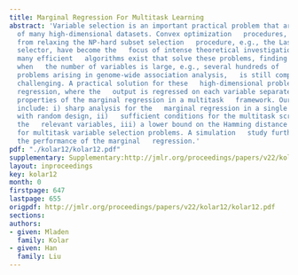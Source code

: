 ```yaml
---
title: Marginal Regression For Multitask Learning
abstract: 'Variable selection is an important practical problem that arises in   analysis
  of many high-dimensional datasets. Convex optimization   procedures, that arise
  from relaxing the NP-hard subset selection   procedure, e.g., the Lasso or Dantzig
  selector, have become the   focus of intense theoretical investigations. Although
  many efficient   algorithms exist that solve these problems, finding a solution
  when   the number of variables is large, e.g., several hundreds of   thousands in
  problems arising in genome-wide association analysis,   is still computationally
  challenging. A practical solution for these   high-dimensional problems is the marginal
  regression, where the   output is regressed on each variable separately. We investigate   theoretical
  properties of the marginal regression in a multitask   framework. Our contribution
  include: i) sharp analysis for the   marginal regression in a single task setting
  with random design, ii)   sufficient conditions for the multitask screening to select
  the   relevant variables, iii) a lower bound on the Hamming distance   convergence
  for multitask variable selection problems. A simulation   study further demonstrates
  the performance of the marginal   regression.'
pdf: "./kolar12/kolar12.pdf"
supplementary: Supplementary:http://jmlr.org/proceedings/papers/v22/kolar12/kolar12Supple.pdf
layout: inproceedings
key: kolar12
month: 0
firstpage: 647
lastpage: 655
origpdf: http://jmlr.org/proceedings/papers/v22/kolar12/kolar12.pdf
sections: 
authors:
- given: Mladen
  family: Kolar
- given: Han
  family: Liu
---
```

